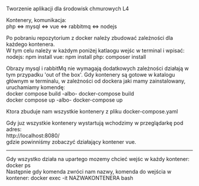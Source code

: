 Tworzenie aplikacji dla środowisk chmurowych L4  

Kontenery, komunikacja:  
php <=> mysql <=> vue <=> rabbitmq <=> nodejs  

Po pobraniu repozytorium z docker należy zbudować zależności dla każdego kontenera.  
W tym celu należy w każdym poniżej katlaogu wejśc w terminal i wpisać:  
nodejs: npm install
vue: npm install
php: composer install

Obrazy mysql i rabbitMq nie wymagają dodatkowych zależności działają w tym przypadku 'out of the box'.
Gdy kontenery są gotowe w katalogu głównym w terminalu, w zależności od dockera jaki mamy zainstalowany,
uruchamiamy komendę:  
docker compose build -albo- docker-compose build   
docker compose up -albo- docker-compose up  

Ktora zbuduje nam wszystkie kontenery z pliku docker-compose.yaml

Gdy juz wszystkie kontenery wystartują wchodzimy w przeglądarkę pod adres:  
http://localhost:8080/  
gdzie powinniśmy zobaczyć działający kontener vue.

-----------------------------

Gdy wszystko działa na upartego mozemy chcieć wejśc w każdy kontener:  
docker ps  
Następnie gdy komenda zwróci nam nazwy, komenda do wejścia w kontener:
docker exec -it NAZWAKONTENERA bash

